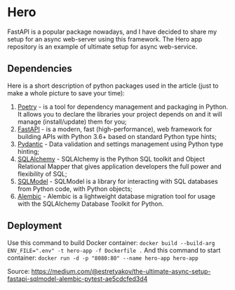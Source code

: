 # Hero
FastAPI is a popular package nowadays, and I have decided to share my setup for an async web-server using this
framework. The Hero app repository is an example of ultimate setup for async web-service.

## Dependencies
Here is a short description of python packages used in the article (just to make a whole picture to save your time):

1. [Poetry](https://python-poetry.org) - is a tool for dependency management and packaging in Python. It allows you to
   declare the libraries your project depends on and it will manage (install/update) them for you;
2. [FastAPI](https://fastapi.tiangolo.com) - is a modern, fast (high-performance), web framework for building APIs with
   Python 3.6+ based on standard Python type hints;
3. [Pydantic](https://pydantic-docs.helpmanual.io) - Data validation and settings management using Python type hinting;
4. [SQLAlchemy](https://www.sqlalchemy.org) - SQLAlchemy is the Python SQL toolkit and Object Relational Mapper that
   gives application developers the full power and flexibility of SQL;
5. [SQLModel](https://sqlmodel.tiangolo.com) - SQLModel is a library for interacting with SQL databases from Python
   code, with Python objects;
6. [Alembic](https://alembic.sqlalchemy.org/en/latest/) - Alembic is a lightweight database migration tool for usage
   with the SQLAlchemy Database Toolkit for Python.

## Deployment
Use this command to build Docker container: `docker build --build-arg ENV_FILE=".env" -t hero-app -f Dockerfile .`
And this command to start container: `docker run -d -p "8080:80" --name hero-app hero-app`


Source: https://medium.com/@estretyakov/the-ultimate-async-setup-fastapi-sqlmodel-alembic-pytest-ae5cdcfed3d4
